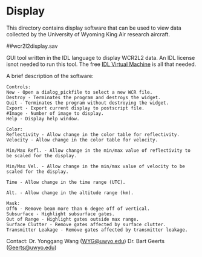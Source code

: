 Display
=======

This directory contains display software that can be used to view data collected
by the University of Wyoming King Air research aircraft. 

##wcr2l2display.sav 

GUI tool written in the IDL language to display WCR2L2 data.
An IDL license isnot needed to run this tool. 
The free [IDL Virtual Machine](http://www.exelisvis.com/docs/creating_save_files_of_p.html#Save_3439793193_858495) is all that needed. 

A brief description of the software:
```
Controls:
New - Open a dialog_pickfile to select a new WCR file.
Destroy - Terminates the program and destroys the widget.
Quit - Terminates the program without destroying the widget.
Export - Export current display to postscript file.
#Image - Number of image to display.
Help - Display help window.

Color:
Reflectivity - Allow change in the color table for reflectivity.
Velocity - Allow change in the color table for velocity.

Min/Max Refl. - Allow change in the min/max value of reflectivity to be scaled for the display.

Min/Max Vel. - Allow change in the min/max value of velocity to be scaled for the display.

Time - Allow change in the time range (UTC).

Alt. - Allow change in the altitude range (km).

Mask:
Off6 - Remove beam more than 6 degee off of vertical.
Subsurface - Highlight subsurface gates.
Out of Range - Highlight gates outside max range.
Surface Clutter - Remove gates affected by surface clutter.
Transmitter Leakage - Remove gates affected by transmitter leakage.
```

Contact:
Dr. Yonggang Wang (WYG@uwyo.edu)
Dr. Bart Geerts (Geerts@uwyo.edu)